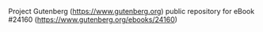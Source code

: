 Project Gutenberg (https://www.gutenberg.org) public repository for eBook #24160 (https://www.gutenberg.org/ebooks/24160)
